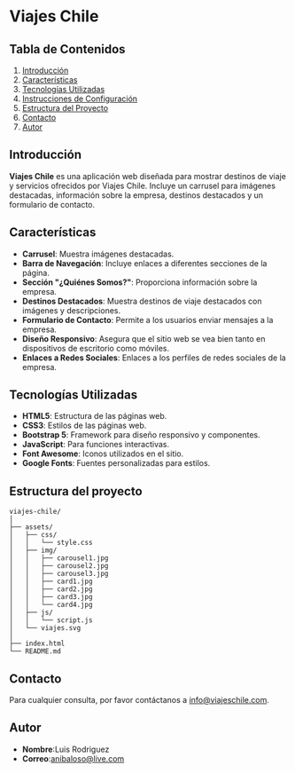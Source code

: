 # Viajes Chile

## Tabla de Contenidos
1. [Introducción](#introducción)
2. [Características](#características)
3. [Tecnologías Utilizadas](#tecnologías-utilizadas)
4. [Instrucciones de Configuración](#instrucciones-de-configuración)
5. [Estructura del Proyecto](#estructura-del-proyecto)
6. [Contacto](#contacto)
7. [Autor](#autor)

## Introducción
**Viajes Chile** es una aplicación web diseñada para mostrar destinos de viaje y servicios ofrecidos por Viajes Chile. Incluye un carrusel para imágenes destacadas, información sobre la empresa, destinos destacados y un formulario de contacto.

## Características
- **Carrusel**: Muestra imágenes destacadas.
- **Barra de Navegación**: Incluye enlaces a diferentes secciones de la página.
- **Sección "¿Quiénes Somos?"**: Proporciona información sobre la empresa.
- **Destinos Destacados**: Muestra destinos de viaje destacados con imágenes y descripciones.
- **Formulario de Contacto**: Permite a los usuarios enviar mensajes a la empresa.
- **Diseño Responsivo**: Asegura que el sitio web se vea bien tanto en dispositivos de escritorio como móviles.
- **Enlaces a Redes Sociales**: Enlaces a los perfiles de redes sociales de la empresa.

## Tecnologías Utilizadas
- **HTML5**: Estructura de las páginas web.
- **CSS3**: Estilos de las páginas web.
- **Bootstrap 5**: Framework para diseño responsivo y componentes.
- **JavaScript**: Para funciones interactivas.
- **Font Awesome**: Iconos utilizados en el sitio.
- **Google Fonts**: Fuentes personalizadas para estilos.

## Estructura del proyecto
```
viajes-chile/
│
├── assets/
│   ├── css/
│   │   └── style.css
│   ├── img/
│   │   ├── carousel1.jpg
│   │   ├── carousel2.jpg
│   │   ├── carousel3.jpg
│   │   ├── card1.jpg
│   │   ├── card2.jpg
│   │   ├── card3.jpg
│   │   └── card4.jpg
│   ├── js/
│   │   └── script.js
│   └── viajes.svg
│
├── index.html
└── README.md
```

## Contacto
Para cualquier consulta, por favor contáctanos a info@viajeschile.com.

## Autor
- **Nombre**:Luis Rodriguez
- **Correo**:anibaloso@live.com
